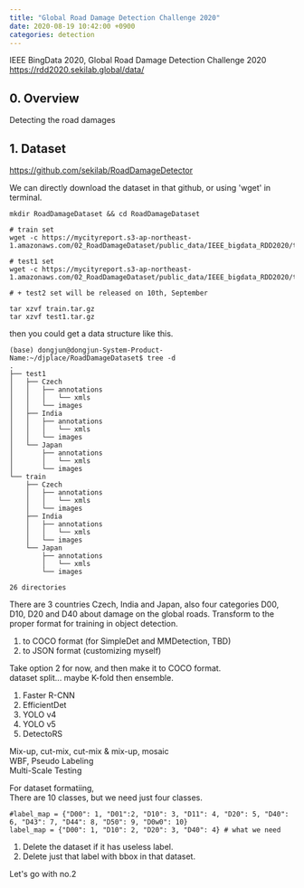 ```yaml
---
title: "Global Road Damage Detection Challenge 2020"
date: 2020-08-19 10:42:00 +0900
categories: detection
---
```


IEEE BingData 2020, Global Road Damage Detection Challenge 2020    
<https://rdd2020.sekilab.global/data/>

## 0. Overview
Detecting the road damages    

## 1. Dataset
<https://github.com/sekilab/RoadDamageDetector>

We can directly download the dataset in that github, or using 'wget' in terminal.
```
mkdir RoadDamageDataset && cd RoadDamageDataset

# train set
wget -c https://mycityreport.s3-ap-northeast-1.amazonaws.com/02_RoadDamageDataset/public_data/IEEE_bigdata_RDD2020/train.tar.gz

# test1 set
wget -c https://mycityreport.s3-ap-northeast-1.amazonaws.com/02_RoadDamageDataset/public_data/IEEE_bigdata_RDD2020/test1.tar.gz

# + test2 set will be released on 10th, September

tar xzvf train.tar.gz
tar xzvf test1.tar.gz
```

then you could get a data structure like this.
```
(base) dongjun@dongjun-System-Product-Name:~/djplace/RoadDamageDataset$ tree -d
.
├── test1
│   ├── Czech
│   │   ├── annotations
│   │   │   └── xmls
│   │   └── images
│   ├── India
│   │   ├── annotations
│   │   │   └── xmls
│   │   └── images
│   └── Japan
│       ├── annotations
│       │   └── xmls
│       └── images
└── train
    ├── Czech
    │   ├── annotations
    │   │   └── xmls
    │   └── images
    ├── India
    │   ├── annotations
    │   │   └── xmls
    │   └── images
    └── Japan
        ├── annotations
        │   └── xmls
        └── images

26 directories

```

There are 3 countries Czech, India and Japan, also four categories D00, D10, D20 and D40 about damage on the global roads.
Transform to the proper format for training in object detection.    
1. to COCO format (for SimpleDet and MMDetection, TBD)    
2. to JSON format (customizing myself)    


Take option 2 for now, and then make it to COCO format.    
dataset split... maybe K-fold then ensemble.    
1. Faster R-CNN    
2. EfficientDet    
3. YOLO v4    
4. YOLO v5    
5. DetectoRS    

Mix-up, cut-mix, cut-mix & mix-up, mosaic    
WBF, Pseudo Labeling    
Multi-Scale Testing    


For dataset formatiing,    
There are 10 classes, but we need just four classes.    
```
#label_map = {"D00": 1, "D01":2, "D10": 3, "D11": 4, "D20": 5, "D40": 6, "D43": 7, "D44": 8, "D50": 9, "D0w0": 10}
label_map = {"D00": 1, "D10": 2, "D20": 3, "D40": 4} # what we need
```

1. Delete the dataset if it has useless label.    
2. Delete just that label with bbox in that dataset.    

Let's go with no.2
